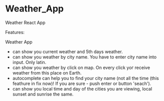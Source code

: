 # Weather_App

Weather React App

Features:

Weather App
  - can show you current weather and 5th days weather.
  - can show you weather by city name. You have to enter city name into input. Only latin.
  - can show you weather by click on map. On every click yoг receive weather from this place on Earth.
  - autocomplete can help you to find your city name (not all the time (this feathure in fix now)! If you are sure - push enter or button 'seach').
  - can show you local time and day of the cities you are viewing, local sunset and sunrise the same.
  
